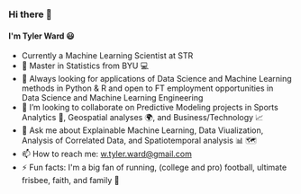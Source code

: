 ### Hi there 👋

<!--
**runstats21/runstats21** is a ✨ _special_ ✨ repository because its `README.md` (this file) appears on your GitHub profile.

Here are some ideas to get you started:

-  I’m currently working on a Master's Degree in Statistics (BYU '24)
- 🌱 I’m currently learning Data Science and Machine Learning methods in Python & R
- :football I’m looking to collaborate on Sports Analytics and Predictive Modeling
- 🤔 I’m looking for 
- :chart_with_upwards_trend: Ask me about Data Visualization with ggplot2 and plotly express and Data Wrangling
- 📫 How to reach me: tylerw17@byu.edu
- 😄 Pronouns: ...
- ⚡ Fun fact: I'm currently training for my 2nd marathon! 
- :eyeglasses: I’m looking for Data Science employment opportunities in the USA or Bangkok, Thailand
-->
#### I'm Tyler Ward :smiley:
- Currently a Machine Learning Scientist at STR
- 🏫 Master in Statistics from BYU :computer:
- 🌱 Always looking for applications of Data Science and Machine Learning methods in Python & R and open to FT employment opportunities in Data Science and Machine Learning Engineering
- :calling: I’m looking to collaborate on Predictive Modeling projects in Sports Analytics :football:, Geospatial analyses 🌍, and Business/Technology :chart_with_upwards_trend:
- :speech_balloon: Ask me about Explainable Machine Learning, Data Viualization, Analysis of Correlated Data, and Spatiotemporal analysis :bar_chart: 🗺️
- 📫 How to reach me: w.tyler.ward@gmail.com
- ⚡ Fun facts: I'm a big fan of running, (college and pro) football, ultimate frisbee, faith, and family :running:

